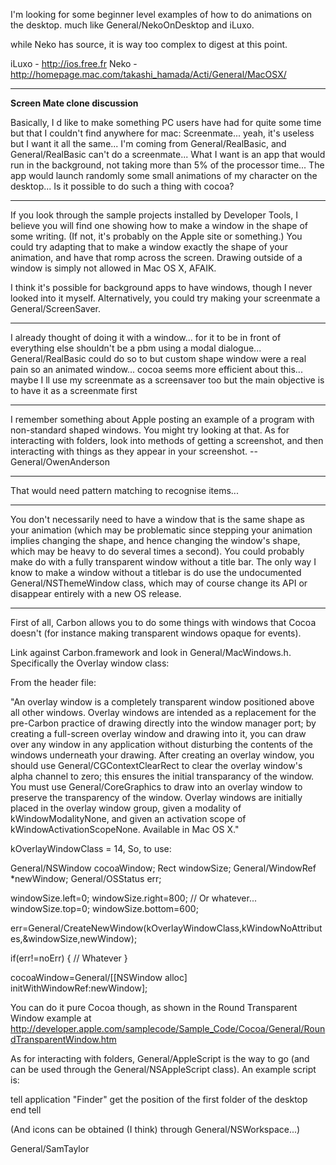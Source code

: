 I'm looking for some beginner level examples of how to do animations on the desktop. much like General/NekoOnDesktop and iLuxo.

while Neko has source, it is way too complex to digest at this point.

iLuxo - http://ios.free.fr
Neko - http://homepage.mac.com/takashi_hamada/Acti/General/MacOSX/

----

**Screen Mate clone discussion**

Basically, I d like to make something PC users have had for quite some time but that I couldn't find anywhere for mac: Screenmate... yeah, it's useless but I want it all the same...  I'm coming from General/RealBasic, and General/RealBasic can't do a screenmate... What I want is an app that would run in the background, not taking more than 5% of the processor time... The app would launch randomly some small animations of my character on the desktop... Is it possible to do such a thing with cocoa?

----

If you look through the sample projects installed by Developer Tools, I believe you will find one showing how to make a window in the shape of some writing. (If not, it's probably on the Apple site or something.) You could try adapting that to make a window exactly the shape of your animation, and have that romp across the screen. Drawing outside of a window is simply not allowed in Mac OS X, AFAIK.

I think it's possible for background apps to have windows, though I never looked into it myself. Alternatively, you could try making your screenmate a General/ScreenSaver.

----

I already thought of doing it with a window... for it to be in front of everything else shouldn't be a pbm using a modal dialogue... General/RealBasic could do so to but custom shape window were a real pain so an animated window... cocoa seems more efficient about this... maybe I ll use my screenmate as a screensaver too but the main objective is to have it as a screenmate first

----

I remember something about Apple posting an example of a program with non-standard shaped windows.  You might try looking at that.  As for interacting with folders, look into methods of getting a screenshot, and then interacting with things as they appear in your screenshot. --General/OwenAnderson

----

That would need pattern matching to recognise items...

----

You don't necessarily need to have a window that is the same shape as your animation (which may be problematic since stepping your animation implies changing the shape, and hence changing the window's shape, which may be heavy to do several times a second).  You could probably make do with a fully transparent window without a title bar.  The only way I know to make a window without a titlebar is do use the undocumented General/NSThemeWindow class, which may of course change its API or disappear entirely with a new OS release.

----

First of all, Carbon allows you to do some things with windows that Cocoa doesn't (for instance making transparent windows opaque for events).

Link against Carbon.framework and look in General/MacWindows.h. Specifically the Overlay window class:

From the header file:

"An overlay window is a completely transparent window positioned above all other windows. Overlay windows are intended as a replacement for the pre-Carbon practice of drawing directly into the window manager port; by creating a full-screen overlay window and drawing into it, you can draw over any window in any application without disturbing the contents of the windows underneath your drawing. After creating an overlay window, you should use General/CGContextClearRect to clear the overlay window's alpha channel to zero; this ensures the initial transparancy of the window. You must use General/CoreGraphics to draw into an overlay window to preserve the transparency of the window. Overlay windows are initially placed in the overlay window group, given a modality of kWindowModalityNone, and given an activation scope of kWindowActivationScopeNone. Available in Mac OS X."

  kOverlayWindowClass           = 14,
So, to use:

    

General/NSWindow cocoaWindow;
Rect windowSize;
General/WindowRef *newWindow;
General/OSStatus err;

windowSize.left=0;
windowSize.right=800; // Or whatever...
windowSize.top=0;
windowSize.bottom=600;

err=General/CreateNewWindow(kOverlayWindowClass,kWindowNoAttributes,&windowSize,newWindow);

if(err!=noErr)
{
// Whatever
}

cocoaWindow=General/[[NSWindow alloc] initWithWindowRef:newWindow];



You can do it pure Cocoa though, as shown in the Round Transparent Window example at http://developer.apple.com/samplecode/Sample_Code/Cocoa/General/RoundTransparentWindow.htm

As for interacting with folders, General/AppleScript is the way to go (and can be used through the General/NSAppleScript class). An example script is:

    
tell application "Finder"
	get the position of the first folder of the desktop
end tell


(And icons can be obtained (I think) through General/NSWorkspace...)

General/SamTaylor